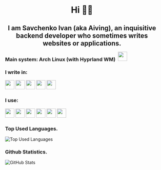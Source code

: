 <h1 align="center">Hi 👋🏻</h1>
<h2 align="center">I am Savchenko Ivan (aka Aiving), an inquisitive backend developer who sometimes writes websites or applications.</h1>

### Main system: Arch Linux (with Hyprland WM) <img src="https://cdn.jsdelivr.net/gh/devicons/devicon/icons/linux/linux-original.svg" height="30" style="margin:-7.5px 5px;" /> 

### I write in:
<img src="https://cdn.jsdelivr.net/gh/devicons/devicon/icons/javascript/javascript-original.svg" height="30" /> <img src="https://cdn.jsdelivr.net/gh/devicons/devicon/icons/typescript/typescript-original.svg" height="30" /> <img src="https://cdn.jsdelivr.net/gh/devicons/devicon/icons/rust/rust-plain.svg" height="30" /> <img src="https://cdn.jsdelivr.net/gh/devicons/devicon/icons/csharp/csharp-original.svg" height="30" /> <img src="https://cdn.jsdelivr.net/gh/devicons/devicon/icons/go/go-original.svg" height="30" />

### I use:
<img src="https://cdn.jsdelivr.net/gh/devicons/devicon/icons/visualstudio/visualstudio-plain.svg" height="30" /> <img src="https://cdn.jsdelivr.net/gh/devicons/devicon/icons/vscode/vscode-original.svg" height="30" /> <img src="https://cdn.jsdelivr.net/gh/devicons/devicon/icons/nodejs/nodejs-original.svg" height="30" /> <img src="https://cdn.jsdelivr.net/gh/devicons/devicon/icons/yarn/yarn-original.svg" height="30" /> <img src="https://cdn.jsdelivr.net/gh/devicons/devicon/icons/react/react-original.svg" height="30" /> <img src="https://cdn.jsdelivr.net/gh/devicons/devicon/icons/materialui/materialui-original.svg" height="30" />

### Top Used Languages.
![Top Used Languages](https://github-readme-stats.vercel.app/api/top-langs/?username=Aiving&layout=donut&theme=gotham)
### Github Statistics.
![GitHub Stats](https://github-readme-stats.vercel.app/api?username=Aiving&show_icons=true&theme=gotham)
